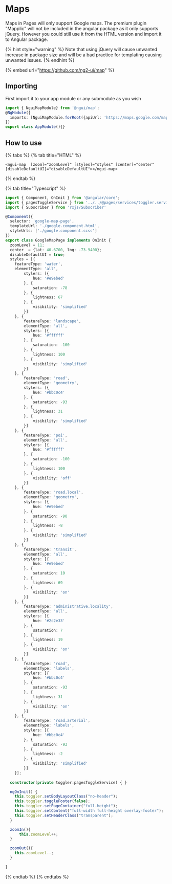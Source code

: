 # Maps

Maps in Pages will only support Google maps. The premium plugin "Mapplic" will not be included in the angular package as it only supports jQuery. However you could still use it from the HTML version and import it to Angular package. 

{% hint style="warning" %}
Note that using jQuery will cause unwanted increase in package size and will be a bad practice for templating causing unwanted issues. 
{% endhint %}

{% embed url="https://github.com/ng2-ui/map" %}

## Importing

First import it to your app module or any submodule as you wish

```typescript
import { NguiMapModule} from '@ngui/map';
@NgModule({
  imports: [NguiMapModule.forRoot({apiUrl: 'https://maps.google.com/maps/api/js?key=YOUR_KEY_HERE'}),...]
})
export class AppModule(){}
```

## How to use 

{% tabs %}
{% tab title="HTML" %}
```markup
<ngui-map  [zoom]="zoomLevel" [styles]="styles" [center]="center" [disableDefaultUI]="disableDefaultUI"></ngui-map>
```
{% endtab %}

{% tab title="Typescript" %}
```typescript
import { Component, OnInit } from '@angular/core';
import { pagesToggleService } from '../../@pages/services/toggler.service'
import { Subscriber } from 'rxjs/Subscriber'

@Component({
  selector: 'google-map-page',
  templateUrl: './google.component.html',
  styleUrls: ['./google.component.scss']
})
export class GoogleMapPage implements OnInit {
  zoomLevel = 11;
  center  = {lat: 40.6700, lng: -73.9400};
  disableDefaultUI = true;
  styles = [{
    featureType: 'water',
    elementType: 'all',
        stylers: [{
            hue: '#e9ebed'
        }, {
            saturation: -78
        }, {
            lightness: 67
        }, {
            visibility: 'simplified'
        }]
    }, {
        featureType: 'landscape',
        elementType: 'all',
        stylers: [{
            hue: '#ffffff'
        }, {
            saturation: -100
        }, {
            lightness: 100
        }, {
            visibility: 'simplified'
        }]
    }, {
        featureType: 'road',
        elementType: 'geometry',
        stylers: [{
            hue: '#bbc0c4'
        }, {
            saturation: -93
        }, {
            lightness: 31
        }, {
            visibility: 'simplified'
        }]
    }, {
        featureType: 'poi',
        elementType: 'all',
        stylers: [{
            hue: '#ffffff'
        }, {
            saturation: -100
        }, {
            lightness: 100
        }, {
            visibility: 'off'
        }]
    }, {
        featureType: 'road.local',
        elementType: 'geometry',
        stylers: [{
            hue: '#e9ebed'
        }, {
            saturation: -90
        }, {
            lightness: -8
        }, {
            visibility: 'simplified'
        }]
    }, {
        featureType: 'transit',
        elementType: 'all',
        stylers: [{
            hue: '#e9ebed'
        }, {
            saturation: 10
        }, {
            lightness: 69
        }, {
            visibility: 'on'
        }]
    }, {
        featureType: 'administrative.locality',
        elementType: 'all',
        stylers: [{
            hue: '#2c2e33'
        }, {
            saturation: 7
        }, {
            lightness: 19
        }, {
            visibility: 'on'
        }]
    }, {
        featureType: 'road',
        elementType: 'labels',
        stylers: [{
            hue: '#bbc0c4'
        }, {
            saturation: -93
        }, {
            lightness: 31
        }, {
            visibility: 'on'
        }]
    }, {
        featureType: 'road.arterial',
        elementType: 'labels',
        stylers: [{
            hue: '#bbc0c4'
        }, {
            saturation: -93
        }, {
            lightness: -2
        }, {
            visibility: 'simplified'
        }]
    }];
  
  constructor(private toggler:pagesToggleService) { }

  ngOnInit() {
    this.toggler.setBodyLayoutClass("no-header");
    this.toggler.toggleFooter(false);
    this.toggler.setPageContainer("full-height");
    this.toggler.setContent("full-width full-height overlay-footer");
    this.toggler.setHeaderClass("transparent");
  }

  zoomIn(){
      this.zoomLevel++;
  }

  zoomOut(){
    this.zoomLevel--;
  }

}
```
{% endtab %}
{% endtabs %}

